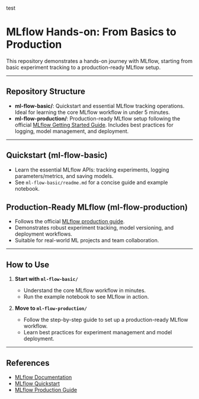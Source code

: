 test

# MLflow Hands-on: From Basics to Production

This repository demonstrates a hands-on journey with MLflow, starting from basic experiment tracking to a production-ready MLflow setup.

---

## Repository Structure

- **ml-flow-basic/**: Quickstart and essential MLflow tracking operations. Ideal for learning the core MLflow workflow in under 5 minutes.
- **ml-flow-production/**: Production-ready MLflow setup following the official [MLflow Getting Started Guide](https://mlflow.org/docs/latest/ml/getting-started/logging-first-model/). Includes best practices for logging, model management, and deployment.

---

## Quickstart (ml-flow-basic)
- Learn the essential MLflow APIs: tracking experiments, logging parameters/metrics, and saving models.
- See `ml-flow-basic/readme.md` for a concise guide and example notebook.

## Production-Ready MLflow (ml-flow-production)
- Follows the official [MLflow production guide](https://mlflow.org/docs/latest/ml/getting-started/logging-first-model/).
- Demonstrates robust experiment tracking, model versioning, and deployment workflows.
- Suitable for real-world ML projects and team collaboration.

---

## How to Use

1. **Start with `ml-flow-basic/`**
   - Understand the core MLflow workflow in minutes.
   - Run the example notebook to see MLflow in action.

2. **Move to `ml-flow-production/`**
   - Follow the step-by-step guide to set up a production-ready MLflow workflow.
   - Learn best practices for experiment management and model deployment.

---

## References
- [MLflow Documentation](https://mlflow.org/docs/latest/index.html)
- [MLflow Quickstart](https://mlflow.org/docs/latest/quickstart.html)
- [MLflow Production Guide](https://mlflow.org/docs/latest/ml/getting-started/logging-first-model/)
